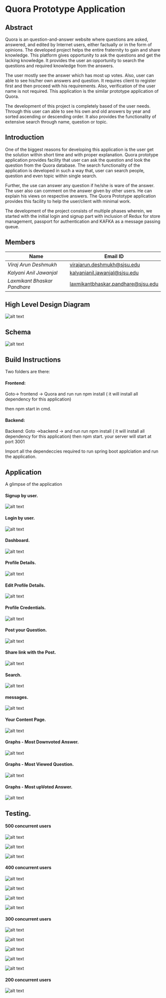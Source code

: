 # Quora Prototype Application 

## Abstract 

Quora is an question-and-answer website where questions are asked, answered, and edited by Internet users, either factually or in the form of opinions. The developed project helps the entire fraternity to gain and share knowledge. This platform gives opportunity to ask the questions and get the lacking knowledge. It provides the user an opportunity to search the questions and required knowledge from the answers.

The user mostly see the answer which has most up votes. Also, user can able to see his/her own answers and question. It requires client to register first and then proceed with his requirements. Also, verification of the user name is not required. This application is the similar prototype application of Quora. 

The development of this project is completely based of the user needs. Through this user can able to see his own and old answers by year and sorted ascending or descending order. It also provides the functionality of extensive search through name, question or topic.

## Introduction

One of the biggest reasons for developing this application is the user get the solution within short time and with proper explanation. Quora prototype application provides facility that user can ask the question and look the question from the Quora database. The search functionality of the application is developed in such a way that, user can search people, question and even topic within single search.

Further, the use can answer any question if he/she is ware of the answer. The user also can comment on the answer given by other users. He can explain his views on respective answers. The Quora Prototype application provides this facility to help the user/client with minimal work.

The development of the project consists of multiple phases wherein, we started with the initial login and signup part with inclusion of Redux for store management, passport for authentication and KAFKA as a message passing queue.


## Members 

   | Name                           |              Email ID                 | 
   |--------------------------------|---------------------------------------|
   | *Viraj Arun Deshmukh*          |   virajarun.deshmukh@sjsu.edu         |
   | *Kalyani Anil Jawanjal*        |   kalyanianil.jawanjal@sjsu.edu       |
   |*Laxmikant Bhaskar Pandhare*    |   laxmikantbhaskar.pandhare@sjsu.edu  |
   

## High Level Design Diagram
![alt text](https://github.com/VirajDeshmukh1/Quora-Prototype-Application/blob/master/images/High%20Level%20Design.png)

## Schema
![alt text](https://github.com/VirajDeshmukh1/Quora-Prototype-Application/blob/master/images/Schema.png)

## Build Instructions

Two folders are there: 

#### Frontend: 

Goto-> frontend -> Quora and run run npm install ( it will install all dependency for this application) 

then npm start in cmd. 

#### Backend: 

Backend: Goto ->backend -> and run run npm install ( it will install all dependency for this application) then npm start. your server will start at port 3001

Import all the dependeccies required to run spring boot applciation and run the application.


## Application
A glimpse of the application

#### Signup by user.

![alt text](https://github.com/VirajDeshmukh1/Quora-Prototype-Application/blob/master/images/Signup.png)

#### Login by user.

![alt text](https://github.com/VirajDeshmukh1/Quora-Prototype-Application/blob/master/images/Login%20in%20image.png)

#### Dashboard.

![alt text](https://github.com/VirajDeshmukh1/Quora-Prototype-Application/blob/master/images/Dashboard.png)

#### Profile Details.

![alt text](https://github.com/VirajDeshmukh1/Quora-Prototype-Application/blob/master/images/Profile%20Details.png)

#### Edit Profile Details.

![alt text](https://github.com/VirajDeshmukh1/Quora-Prototype-Application/blob/master/images/Profile%20Personal%20Details.png)

#### Profile Credentials.

![alt text](https://github.com/VirajDeshmukh1/Quora-Prototype-Application/blob/master/images/Profile%20Credentials.png)

#### Post your Question.

![alt text](https://github.com/VirajDeshmukh1/Quora-Prototype-Application/blob/master/images/post%20your%20question.png)

#### Share link with the Post.

![alt text](https://github.com/VirajDeshmukh1/Quora-Prototype-Application/blob/master/images/Share%20link%20with%20question%20Post.png)

#### Search.

![alt text](https://github.com/VirajDeshmukh1/Quora-Prototype-Application/blob/master/images/Search.png)

#### messages.

![alt text](https://github.com/VirajDeshmukh1/Quora-Prototype-Application/blob/master/images/messages.png)

#### Your Content Page.

![alt text](https://github.com/VirajDeshmukh1/Quora-Prototype-Application/blob/master/images/your%20content%20page.png)

#### Graphs - Most Downvoted Answer.

![alt text](https://github.com/VirajDeshmukh1/Quora-Prototype-Application/blob/master/images/Graph%20Moost%20doownvotes%20answer.png)

#### Graphs - Most Viewed Question.

![alt text](https://github.com/VirajDeshmukh1/Quora-Prototype-Application/blob/master/images/Graphs%20Most%20Viewed%20Questions.png)

#### Graphs - Most upVoted Answer.

![alt text](https://github.com/VirajDeshmukh1/Quora-Prototype-Application/blob/master/images/Graphs%20Most%20upVotes%20Answers.png)



## Testing.

#### 500 concurrent users

![alt text](https://github.com/VirajDeshmukh1/Quora-Prototype-Application/blob/master/images/test%20case%20images%202.png)

![alt text](https://github.com/VirajDeshmukh1/Quora-Prototype-Application/blob/master/images/test%20case%20images%201.png)

![alt text](https://github.com/laxmikantbpandhare/Quora-Prototype-Application/blob/master/images/test%20case%20images%203.png)


#### 400 concurrent users

![alt text](https://github.com/laxmikantbpandhare/Quora-Prototype-Application/blob/master/images/test%20case%20images%204.png)

![alt text](https://github.com/laxmikantbpandhare/Quora-Prototype-Application/blob/master/images/test%20case%20images%205.png)

![alt text](https://github.com/laxmikantbpandhare/Quora-Prototype-Application/blob/master/images/test%20case%20images%206.png)

![alt text](https://github.com/laxmikantbpandhare/Quora-Prototype-Application/blob/master/images/test%20case%20images%207.png)


#### 300 concurrent users

![alt text](https://github.com/laxmikantbpandhare/Quora-Prototype-Application/blob/master/images/test%20case%20images%208.png)

![alt text](https://github.com/laxmikantbpandhare/Quora-Prototype-Application/blob/master/images/test%20case%20images%209.png)

![alt text](https://github.com/laxmikantbpandhare/Quora-Prototype-Application/blob/master/images/test%20case%20images%2010.png)

![alt text](https://github.com/laxmikantbpandhare/Quora-Prototype-Application/blob/master/images/test%20case%20images%2011.png)

![alt text](https://github.com/laxmikantbpandhare/Quora-Prototype-Application/blob/master/images/test%20case%20images%2012.png)

#### 200 concurrent users

![alt text](https://github.com/laxmikantbpandhare/Quora-Prototype-Application/blob/master/images/test%20case%20images%2013.png)
